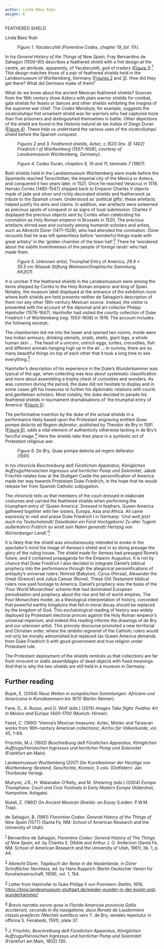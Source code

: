 ```yaml
---
author: Linda Báez Rubí
weight: 8
---
```


<div class="ch-opener" id="ch8">
  <p class="CT">FEATHERED SHIELD</p>
  <p class="Author-Heading">Linda B&#xE1;ez Rub&#xED;</p>
  </div>
  <figure><img id="fig1-ch8" class="img40" src="{{ site.baseurl }}/content/images/pg61.jpg" alt=""/>
  <figcaption><em>Figure 1. Yacatecuhtli (</em>Florentine Codex, <em>chapter 19, fol. 17r).</em></figcaption></figure>
  <p>In his <em>General History of the Things of New Spain</em>, Fray Bernardino de Sahag&#xFA;n (1500&#x2013;90) describes a feathered shield with a fret design at the centre, an attribute, apparently, of Yacatecuhtli, god of traders (<a href="#fig1-ch8">Figure 1</a>).<a id="footnote-040-backlink" href="#footnote-040"><sup>1</sup></a> This design matches those of a pair of feathered shields held in the Landesmuseum of W&#xFC;rttemberg, Germany (<a href="#fig2-ch8">Figures 2</a> and <a href="#fig3-ch8">3</a>). How did they get there? What did Germans make of them?</p>
  <p>What do we know about the ancient Mexican feathered shields? Sources from the 16th century show Aztecs with plain warrior shields for combat, gala shields for feasts or dances and other shields exhibiting the insignia of the supreme war chief. The <em>Codex Mendoza</em>, for example, suggests the <em>xicalcoliuhqui</em> fret ornament shield was for warriors who had captured more than five prisoners and distinguished themselves in battle. Other depictions of the shield are found in the <em>Historia natural de las Indias</em> of Diego Dur&#xE1;n (<a href="#fig4-ch8">Figure 4</a>). These help us understand the various uses of the <em>xicalcoliuhqui</em> shield before the Spanish conquest.</p>
  <figure><a id="fig2-ch8"></a><img id="fig3-ch8" class="img40" src="images/pg62-1.jpg" alt=""/>
  <figcaption><em>Figures 2 and 3. Feathered shields, Aztec,</em> c.<em>1520 (Inv. [E 1402] Friedrich I of W&#xFC;rttemberg (1557&#x2013;1608); courtesy of Landesmuseum W&#xFC;rttemberg, Germany).</em></figcaption></figure>
  <figure><img id="fig4-ch8" class="img40" src="images/pg62-2.jpg" alt=""/>
  <figcaption><em>Figure 4.</em> Codex Dur&#xE1;n, <em>chapters 9, 10 and 11, laminate 7 (1867).</em></figcaption></figure>
  <p>Both shields held in the Landesmuseum W&#xFC;rttemberg were made before the Spaniards reached Tenochtitlan, the imperial city of the Mexica or Aztecs, and conquered it two years later, in 1521. Once he reached Veracruz in 1519, Hern&#xE1;n Cort&#xE9;s (1485&#x2013;1547) shipped back to Emperor Charles V objects made of jade and silver and richly decorated shields and featherwork as tribute to the Spanish crown. Understood as &#x2018;political gifts&#x2019;, these artefacts helped justify his aims and claims. In addition, war artefacts were esteemed as precious spoils of conquest or as signs of loyal submission. Charles V displayed the precious objects sent by Cort&#xE9;s when celebrating his coronation as Holy Roman emperor in Brussels in 1520. The precious artefacts stirred awe and curiosity among humanist scholars and artists, such as Albrecht D&#xFC;rer (1471&#x2013;1528), who had attended the coronation. D&#xFC;rer recounts that he was left speechless before &#x2018;wonderful things made with great artistry&#x2019; in the &#x2018;golden chamber of the town hall&#x2019;.<a id="footnote-039-backlink" href="#footnote-039"><sup>2</sup></a> There he &#x2018;wondered about the subtle inventiveness of the people of foreign lands&#x2019; who had made them.</p>
  <figure><img id="fig5-ch8" class="img100" src="{{ site.baseurl }}/content/images/pg63.jpg" alt=""/>
  <figcaption><em>Figure 5. Unknown artist,</em> Triumphal Entry of America, <em>29.9 &#xD7; 55.5 cm (Klassik Stiftung Weimarer/Graphische Sammlung, KK207).</em></figcaption></figure>
  <p>It is unclear if the feathered shields in the Landesmuseum were among the items shipped by Cort&#xE9;s to the Holy Roman emperor and king of Spain. Notably, the museum label displayed at the entrance of the exhibition room where both shields are held presents neither de Sahag&#xFA;n&#x2019;s description of them nor any other 16th-century Mexican source. Instead, the visitor is presented with the account of the diplomat and art collector Philipp Hainhofer (1578&#x2013;1647). Hainhofer had visited the courtly collection of Duke Friedrich I of W&#xFC;rttemberg (reg. 1593&#x2013;1608) in 1616. The account includes the following excerpt:</p>
  <p class="Quotation-in-text">The chamberlain led me into the tower and opened two rooms, inside were two Indian armours, drinking utensils, snails, shells, giant legs, a whole human skin &#x2026; The head of a unicorn, ostrich eggs, turtles, crocodiles, fish and different animals hanging high up in the air &#x2026; In summa, there are so many beautiful things on top of each other that it took a long time to see everything.<a id="footnote-038-backlink" href="#footnote-038"><sup>3</sup></a></p>
  <p>Hainhofer&#x2019;s description of his experience in the Duke&#x2019;s <em>Wunderkammer</em> was typical of the age, when collecting was less about systematic classification and more about assembling a trophy chest of curiosities and wonders. As was common during the period, the duke did not hesitate to display and in some cases gift his treasures to further his diplomatic relations with courts and gentleman scholars. Most notably, the duke decided to parade his feathered shields in tournament dramatisations of &#x2018;the triumphal entry of America&#x2019; (<a href="#fig5-ch8">Figure 5</a>).</p>
  <p>The performative insertion by the duke of the actual shields in a performance likely based upon the Protestant engraving entitled <em>Quae pompa delecta</em> <em>ad Regem deferatur</em>, published by Theodor de Bry in 1591 (<a href="#fig6-ch8">Figure 6</a>), adds a vital element of authenticity otherwise lacking in de Bry&#x2019;s fanciful image.<a id="footnote-037-backlink" href="#footnote-037"><sup>4</sup></a> Here the shields take their place in a symbolic act of Protestant religious war.</p>
  <figure><img id="fig6-ch8" class="img70" src="{{ site.baseurl }}/content/images/pg64.jpg" alt=""/>
  <figcaption><em>Figure 6. De Bry,</em> Quae pompa delecta ad regem deferatur <em>(1591).</em></figcaption></figure>
  <p>In his chronicle <em>Beschreibung de&#xDF; F&#xFC;rstlichen Apparatus, K&#xF6;niglichen Auffzugs/Heroischen Ingressus und herrlicher Pomp und Solennitet</em>, Jakob Frischlin relates how at the Stuttgart Castle the personification of America made her way towards Protestant Duke Friedrich, in the hope that he would release her from Spanish Catholic subjugation.</p>
  <p>The chronicle tells us that members of the court dressed in elaborate costumes and carried the feathered shields when performing the triumphant entry of &#x2018;Queen America&#x2019;. Dressed in feathers, Queen America gathered together with her sisters, Europa, Asia and Africa. All came expressly to visit and praise Duke Friedrich I in Germany: &#x2018;<em>Und wolt jetzt auch ins Teutschelandt/ Daselbsten ein F&#xFC;rst Hochgeborn/ Zu aller Tugent au&#xDF;erkohrn/ Fridrich so wirdt sein Nahm genandt/ Hertzog von W&#xFC;rtenberger Landt</em>.&#x2019;<a id="footnote-036-backlink" href="#footnote-036"><sup>5</sup></a></p>
  <p>It is likely that the shield was simultaneously intended to evoke in the spectator&#x2019;s mind the image of Aeneas&#x2019;s shield and in so doing presage the glory of the ruling house. The shield made for Aeneas had presaged Rome&#x2019;s future, and it contained propaganda for the Emperor Augustus. It is not by chance that Duke Friedrich I also decided to integrate Daniel&#x2019;s biblical prophecy into the performance through the allegorical personifications of antiquity&#x2019;s universal rulers: Nimrod (Babylon), Cyrus (Persia), Alexander the Great (Greece) and Julius Caesar (Rome). These Old Testament biblical rulers now paid homage to America. Daniel&#x2019;s prophecy was the basis of the &#x2018;Four World Monarchies&#x2019; scheme that had dominated European periodisation and prophecy about the rise and fall of world empires. The Four Monarchies model, as a theological interpretation of history, conceded that powerful earthly kingdoms that fell in moral decay should be replaced by the kingdom of God. This eschatological reading of history was widely deployed by Protestant electoral princes against the Holy Roman emperor&#x2019;s universal imperium, and indeed this reading informs the drawings of de Bry and our unknown artist. This princely discourse promoted a new territorial and Christian order, where the <em>ambitio regnandi</em> of the Catholic rulers would not only be morally admonished but replaced (as Queen America demands from Duke Friedrich I) with good government and true religion under Protestant rule.</p>
  <p>The Protestant deployment of the shields reminds us that collections are far from innocent or static assemblages of dead objects with fixed meanings. And that is why the two shields are still held in a museum in Germany.</p>
  <div class="further-reading-container">
<h2 class="subhead" id="further-reading">Further reading</h2>
  <p class="further-reading-ref">Bujok, E. (2004) <em>Neue Welten in europ&#xE4;ischen Sammlungen: Africana und Americana in Kunstkammern bis 1670</em> (Berlin: Reimer).</p>
  <p class="further-reading-ref">Fane, D., A. Russo, and G. Wolf (eds.) (2015) <em>Images Take flight: Feather Art in Mexico and Europe 1400&#x2013;1700</em> (Munich: Hirmer).</p>
  <p class="further-reading-ref">Feest, C. (1990) &#x2018;Vienna&#x2019;s Mexican treasures: Aztec, Mixtec and Tarascan works from 16th-century American collections&#x2019;, <em>Archiv f&#xFC;r V&#xF6;lkerkunde</em>, vol. 45, 1&#x2013;64.</p>
  <p class="further-reading-ref">Frischlin, M.J. (1602) <em>Beschreibung de&#xDF; F&#xFC;rstlichen Apparatus, K&#xF6;niglichen Auffzugs/Heroischen Ingressus und herrlicher Pomp und Solennitet</em> (Frankfurt am Main).</p>
  <p class="further-reading-ref">Landesmuseum Wurttemberg (2017) <em>Die Kunstkammer der Herz&#xF6;ge von W&#xFC;rttemberg: Bestand, Geschichte, Kontext</em>, 3 vols. (Ostfildern: Jan Thorbecke Verlag).</p>
  <p class="further-reading-ref">Mulryne, J.R., H. Watanabe-O&#x2019;Kelly, and M. Shewring (eds.) (2004) <em>Europa Triumphans: Court and Civic Festivals in Early Modern Europe</em> (Aldershot, Hampshire: Ashgate).</p>
  <p class="further-reading-ref">Nutall, Z. (1892) <em>On Ancient Mexican Shields: an Essay</em> (Leiden: P.W.M. Trap).</p>
  <p class="further-reading-ref">de Sahag&#xFA;n, B. (1961) <em>Florentine Codex: General History of the Things of New Spain</em> [1577] (Santa Fe, NM: School of American Research and the University of Utah).</p>
</div>

  <p class="footnote"><sup><a id="footnote-040" href="#footnote-040-backlink">1</a></sup> Bernardino de Sahag&#xFA;n, <em>Florentine Codex: General History of The Things of New Spain,</em> ed. by Charles E. Dibble and Arthur J. O. Anderson (Santa Fe, NM: School of American Research and the University of Utah, 1961), lib. 1, p. 44.</p>
  <p class="footnote"><sup><a id="footnote-039" href="#footnote-039-backlink">2</a></sup> Albrecht D&#xFC;rer, <em>Tagebuch der Reise in die Niederlande,</em> in <em>D&#xFC;rer Schriftlicher Nachlass,</em> ed. by Hans Rupprich (Berlin Deutscher Verein f&#xFC;r Kunstwissenschaft, 1956), vol. 1, 154.</p>
  <p class="footnote"><sup><a id="footnote-038" href="#footnote-038-backlink">3</a></sup> Letter from Hainhofer to Duke Philipp II von Pommern-Stettin, 1616, <a href="https://blog.landesmuseum-stuttgart.de/wieder-wunder-in-der-kunst-und-wunderkammer/">https://blog.landesmuseum-stuttgart.de/wieder-wunder-in-der-kunst-und-wunderkammer/</a></p>
  <p class="footnote"><sup><a id="footnote-037" href="#footnote-037-backlink">4</a></sup> <em>Brevis narratio eorvm qvae in Florida Americae provincia Gallis acciderunt, secunda in illa nauigatione, duce Renato de Laudonniere classis praefecto</em> (Wecheli sumtibus vero T. de Bry, venales reperiutur in officina S. Feirabedii, 1591), plate 37.</p>
  <p class="footnote"><sup><a id="footnote-036" href="#footnote-036-backlink">5</a></sup> J. Frischlin, <em>Beschreibung de&#xDF; F&#xFC;rstlichen Apparatus, K&#xF6;niglichen Auffzugs/Heroischen Ingressus und herrlicher Pomp und Solennitet</em> (Frankfurt am Main, 1602) 130.</p>
  